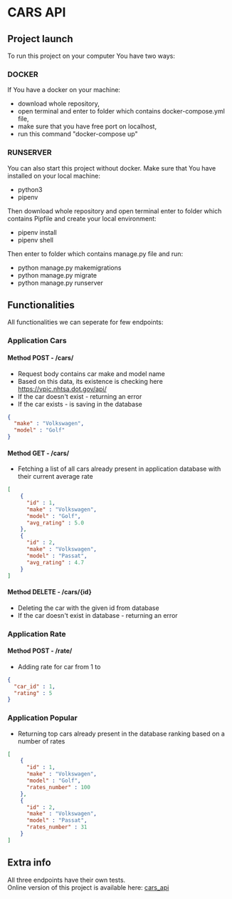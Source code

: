 # CARS API

## Project launch
To run this project on your computer You have two ways:
  
### DOCKER
If You have a docker on your machine:
- download whole repository, 
- open terminal and enter to folder which contains docker-compose.yml file,
- make sure that you have free port on localhost,
- run this command "docker-compose up"

### RUNSERVER
You can also start this project without docker. Make sure that You have installed on your local machine:
- python3
- pipenv  

Then download whole repository and open terminal enter to folder which contains Pipfile and create your local environment:
- pipenv install  
- pipenv shell

Then enter to folder which contains manage.py file and run:
- python manage.py makemigrations
- python manage.py migrate
- python manage.py runserver


## Functionalities

All functionalities we can seperate for few endpoints:

### Application Cars

#### Method POST - /cars/

- Request body contains car make and model name
- Based on this data, its existence is checking here https://vpic.nhtsa.dot.gov/api/
- If the car doesn't exist - returning an error
- If the car exists - is saving in the database

```json
{
  "make" : "Volkswagen",
  "model" : "Golf"
}
```

#### Method GET - /cars/

- Fetching a list of all cars already present in application database with their current average rate

```json
[
    {
      "id" : 1,
      "make" : "Volkswagen",
      "model" : "Golf",
      "avg_rating" : 5.0
    },
    {
      "id" : 2,
      "make" : "Volkswagen",
      "model" : "Passat",
      "avg_rating" : 4.7
    }
]

```

#### Method DELETE - /cars/{id}

- Deleting the car with the given id from database
- If the car doesn't exist in database - returning an error

### Application Rate

#### Method POST - /rate/

- Adding rate for car from 1 to 

```json
{
  "car_id" : 1,
  "rating" : 5
}
```
  
### Application Popular
- Returning top cars already present in the database ranking based on a number of rates

```json
[
    {
      "id" : 1,
      "make" : "Volkswagen",
      "model" : "Golf",
      "rates_number" : 100
    },
    {
      "id" : 2,
      "make" : "Volkswagen",
      "model" : "Passat",
      "rates_number" : 31
    }
]

```

## Extra info

All three endpoints have their own tests.  
Online version of this project is available here: <a href="http://dk-cars.herokuapp.com/">cars_api</a> 
